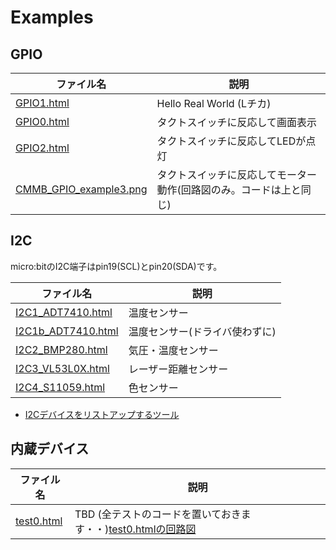 # Examples 

## GPIO

|ファイル名  |説明  |
|---|---|
| [GPIO1.html](GPIO1.html) | Hello Real World (Lチカ) |
| [GPIO0.html](GPIO0.html) | タクトスイッチに反応して画面表示|
| [GPIO2.html](GPIO2.html) | タクトスイッチに反応してLEDが点灯 |
| [CMMB_GPIO_example3.png](../imgs/CMMB_GPIO_example3.png) | タクトスイッチに反応してモーター動作(回路図のみ。コードは上と同じ) |

## I2C
micro:bitのI2C端子はpin19(SCL)とpin20(SDA)です。

|ファイル名  |説明  |
|---|---|
| [I2C1_ADT7410.html](I2C1_ADT7410.html) | 温度センサー |
| [I2C1b_ADT7410.html](I2C1b_ADT7410.html) | 温度センサー(ドライバ使わずに) |
| [I2C2_BMP280.html](I2C2_BMP280.html) | 気圧・温度センサー |
| [I2C3_VL53L0X.html](I2C3_VL53L0X.html) | レーザー距離センサー |
| [I2C4_S11059.html](I2C4_S11059.html) |  色センサー |

- [I2Cデバイスをリストアップするツール](i2cdetect.html)


## 内蔵デバイス

|ファイル名  |説明  |
|---|---|
| [test0.html](../tests/test0.html) |  TBD (全テストのコードを置いておきます・・)[test0.htmlの回路図](../imgs/test0.png) |
